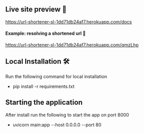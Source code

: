 ## Live site preview :rocket:
https://url-shortener-sl-1dd71db24af7.herokuapp.com/docs

#### Example: resolving a shortened url :gift:
https://url-shortener-sl-1dd71db24af7.herokuapp.com/qmzLhp

## Local Installation 🛠
Run the following command for local installation
- pip install -r requirements.txt

## Starting the application
After install run the following to start the app on port 8000
- uvicorn main:app --host 0.0.0.0 --port 80